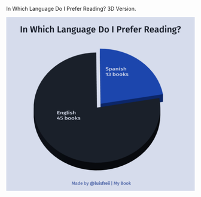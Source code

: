 In Which Language Do I Prefer Reading? 3D Version.

![Pie chart that shows the number of books I've read. It is divided in two sections. The blue one is for 13 books I read in Spanish and the black one is for 45 books I read in English. The chart tells me that I prefer to read books in English.](https://github.com/luisfrein/-30DayChartChallenge/blob/master/D30.3D/D30.3D.png)
